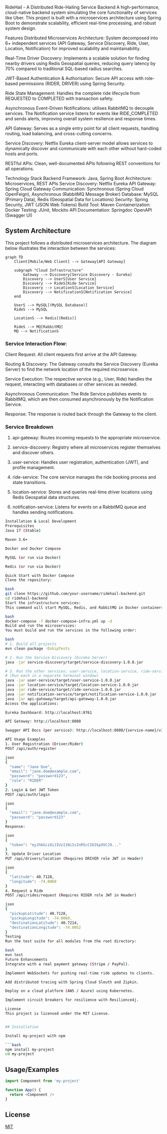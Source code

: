 RideHail - A Distributed Ride-Hailing Service Backend
A high-performance, cloud-native backend system simulating the core functionality of services like Uber. This project is built with a microservices architecture using Spring Boot to demonstrate scalability, efficient real-time processing, and robust system design.

Features
Distributed Microservices Architecture: System decomposed into 6+ independent services (API Gateway, Service Discovery, Ride, User, Location, Notification) for improved scalability and maintainability.

Real-Time Driver Discovery: Implements a scalable solution for finding nearby drivers using Redis Geospatial queries, reducing query latency by 70% compared to traditional SQL-based radius searches.

JWT-Based Authentication & Authorisation: Secure API access with role-based permissions (RIDER, DRIVER) using Spring Security.

Ride State Management: Handles the complete ride lifecycle from REQUESTED to COMPLETED with transaction safety.

Asynchronous Event-Driven Notifications: utilises RabbitMQ to decouple services. The Notification service listens for events like RIDE_COMPLETED and sends alerts, improving overall system resilience and response times.

API Gateway: Serves as a single entry point for all client requests, handling routing, load balancing, and cross-cutting concerns.

Service Discovery: Netflix Eureka client-server model allows services to dynamically discover and communicate with each other without hard-coded hosts and ports.

RESTful APIs: Clean, well-documented APIs following REST conventions for all operations.

Technology Stack
Backend Framework: Java, Spring Boot 
Architecture: Microservices, REST APIs
Service Discovery: Netflix Eureka
API Gateway: Spring Cloud Gateway
Communication: Synchronous (Spring Cloud OpenFeign), Asynchronous (RabbitMQ Message Broker)
Database: MySQL (Primary Data), Redis (Geospatial Data for Locations)
Security: Spring Security, JWT (JSON Web Tokens)
Build Tool: Maven
Containerization: Docker
Testing: JUnit, Mockito
API Documentation: Springdoc OpenAPI (Swagger UI)


## System Architecture

This project follows a distributed microservices architecture. The diagram below illustrates the interaction between the services:

```mermaid
graph TD
    Client[Mobile/Web Client] --> Gateway[API Gateway]
    
    subgraph "Cloud Infrastructure"
        Gateway --> Discovery[Service Discovery - Eureka]
        Discovery --> UserS[User Service]
        Discovery --> RideS[Ride Service]
        Discovery --> LocationS[Location Service]
        Discovery --> NotificationS[Notification Service]
    end

    UserS --> MySQL[(MySQL Database)]
    RideS --> MySQL
    
    LocationS --> Redis[(Redis)]
    
    RideS --> MQ[RabbitMQ]
    MQ --> NotificationS
```

### Service Interaction Flow:

Client Request: All client requests first arrive at the API Gateway.

Routing & Discovery: The Gateway consults the Service Discovery (Eureka Server) to find the network location of the required microservice.

Service Execution: The respective service (e.g., User, Ride) handles the request, interacting with databases or other services as needed.

Asynchronous Communication: The Ride Service publishes events to RabbitMQ, which are then consumed asynchronously by the Notification Service.

Response: The response is routed back through the Gateway to the client.


### Service Breakdown
1) api-gateway: Routes incoming requests to the appropriate microservice.

2) service-discovery: Registry where all microservices register themselves and discover others.

3) user-service: Handles user registration, authentication (JWT), and profile management.

4) ride-service: The core service manages the ride booking process and state transitions.

5) location-service: Stores and queries real-time driver locations using Redis Geospatial data structures.

6) notification-service: Listens for events on a RabbitMQ queue and handles sending notifications.

```bash
Installation & Local Development
Prerequisites
Java 17 (Stable)

Maven 3.6+

Docker and Docker Compose

MySQL (or run via Docker)

Redis (or run via Docker)

Quick Start with Docker Compose
Clone the repository:

bash
git clone https://github.com/your-username/ridehail-backend.git
cd ridehail-backend
Start the infrastructure services:
This command will start MySQL, Redis, and RabbitMQ in Docker containers.

bash
docker-compose -f docker-compose-infra.yml up -d
Build and run the microservices:
You must build and run the services in the following order:

bash
# 1. Build all projects
mvn clean package -DskipTests

# 2. Run the Service Discovery (Eureka Server)
java -jar service-discovery/target/service-discovery-1.0.0.jar

# 3. Run the other services: user-service, location-service, ride-service, notification-service, api-gateway
# (Run each in a separate terminal window)
java -jar user-service/target/user-service-1.0.0.jar
java -jar location-service/target/location-service-1.0.0.jar
java -jar ride-service/target/ride-service-1.0.0.jar
java -jar notification-service/target/notification-service-1.0.0.jar
java -jar api-gateway/target/api-gateway-1.0.0.jar
Access the applications:

Eureka Dashboard: http://localhost:8761

API Gateway: http://localhost:8080

Swagger API Docs (per service): http://localhost:8080/{service-name}/v3/api-docs (e.g., http://localhost:8080/user-service/v3/api-docs.yaml)

API Usage Examples
1. User Registration (Driver/Rider)
POST /api/auth/register

json
{
  "name": "Jane Doe",
  "email": "jane.doe@example.com",
  "password": "password123",
  "role": "RIDER"
}
2. Login & Get JWT Token
POST /api/auth/login

json
{
  "email": "jane.doe@example.com",
  "password": "password123"
}
Response:

json
{
  "token": "eyJhbGciOiJIUzI1NiIsInR5cCI6IkpXVCJ9..."
}
3. Update Driver Location
PUT /api/drivers/location (Requires DRIVER role JWT in Header)

json
{
  "latitude": 40.7128,
  "longitude": -74.0060
}
4. Request a Ride
POST /api/rides/request (Requires RIDER role JWT in Header)

json
{
  "pickupLatitude": 40.7128,
  "pickupLongitude": -74.0060,
  "destinationLatitude": 40.7214,
  "destinationLongitude": -74.0052
}
Testing
Run the test suite for all modules from the root directory:

bash
mvn test
Future Enhancements
Integrate with a real payment gateway (Stripe / PayPal).

Implement WebSockets for pushing real-time ride updates to clients.

Add distributed tracing with Spring Cloud Sleuth and Zipkin.

Deploy on a cloud platform (AWS / Azure) using Kubernetes.

Implement circuit breakers for resilience with Resilience4j.

License
This project is licensed under the MIT License.


## Installation

Install my-project with npm

```bash
npm install my-project
cd my-project
```

## Usage/Examples

```javascript
import Component from 'my-project'

function App() {
  return <Component />
}
```

## License

[MIT](https://choosealicense.com/licenses/mit/)
